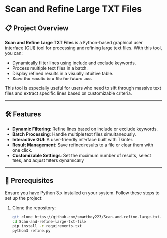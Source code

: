 # Scan and Refine Large TXT Files

## 📋 Project Overview
**Scan and Refine Large TXT Files** is a Python-based graphical user interface (GUI) tool for processing and refining large text files. With this tool, you can:

- Dynamically filter lines using include and exclude keywords.
- Process multiple text files in a batch.
- Display refined results in a visually intuitive table.
- Save the results to a file for future use.

This tool is especially useful for users who need to sift through massive text files and extract specific lines based on customizable criteria.

---

## 🛠️ Features

- **Dynamic Filtering**: Refine lines based on include or exclude keywords.
- **Batch Processing**: Handle multiple text files simultaneously.
- **Interactive GUI**: A user-friendly interface built with Tkinter.
- **Result Management**: Save refined results to a file or clear them with one click.
- **Customizable Settings**: Set the maximum number of results, select files, and adjust filters dynamically.

---

## 📝 Prerequisites

Ensure you have Python 3.x installed on your system. Follow these steps to set up the project:

1. Clone the repository:
   ```bash
   git clone https://github.com/smartboy223/Scan-and-refine-large-txt-file.git
   cd Scan-and-refine-large-txt-file
   pip install -r requirements.txt
   python3 refine.py

